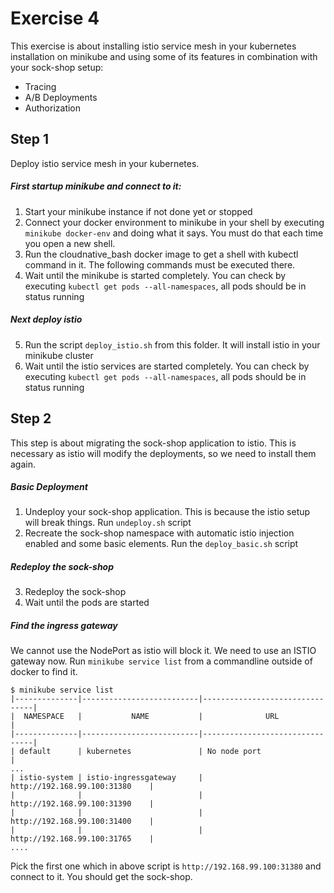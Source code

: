 # Exercise 4

This exercise is about installing istio service mesh in your kubernetes installation on minikube and using some of its features in combination with your sock-shop setup:

* Tracing
* A/B Deployments
* Authorization

## Step 1

Deploy istio service mesh in your kubernetes.

##### First startup minikube and connect to it:

1. Start your minikube instance if not done yet or stopped
2. Connect your docker environment to minikube in your shell by executing `minikube docker-env` and doing what it says. 
You must do that each time you open a new shell.
3. Run the cloudnative_bash docker image to get a shell with kubectl command in it. The following commands must be executed there. 
4. Wait until the minikube is started completely. You can check by executing `kubectl get pods --all-namespaces`, 
all pods should be in status running 

##### Next deploy istio

5. Run the script `deploy_istio.sh` from this folder. It will install istio in your minikube cluster
6. Wait until the istio services are started completely. You can check by executing `kubectl get pods --all-namespaces`, 
all pods should be in status running 

## Step 2

This step is about migrating the sock-shop application to istio. This is necessary as istio will modify the deployments, 
so we need to install them again.

##### Basic Deployment

1. Undeploy your sock-shop application. This is because the istio setup will break things. Run `undeploy.sh` script 
2. Recreate the sock-shop namespace with automatic istio injection enabled and some basic elements. 
Run the `deploy_basic.sh` script

##### Redeploy the sock-shop

3. Redeploy the sock-shop
4. Wait until the pods are started

##### Find the ingress gateway

We cannot use the NodePort as istio will block it. We need to use an ISTIO gateway now.
Run `minikube service list` from a commandline outside of docker to find it.

```
$ minikube service list
|--------------|--------------------------|--------------------------------|
|  NAMESPACE   |           NAME           |              URL               |
|--------------|--------------------------|--------------------------------|
| default      | kubernetes               | No node port                   |
...
| istio-system | istio-ingressgateway     | http://192.168.99.100:31380    |
|              |                          | http://192.168.99.100:31390    |
|              |                          | http://192.168.99.100:31400    |
|              |                          | http://192.168.99.100:31765    |
....

```

Pick the first one which in above script is `http://192.168.99.100:31380` and connect to it. You should get the sock-shop.


